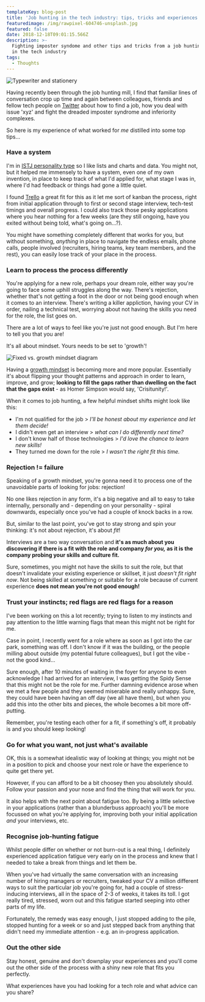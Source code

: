 ```yaml
---
templateKey: blog-post
title: 'Job hunting in the tech industry: tips, tricks and experiences'
featuredimage: /img/rawpixel-604746-unsplash.jpg
featured: false
date: 2018-12-18T09:01:15.566Z
description: >-
  Fighting imposter syndome and other tips and tricks from a job hunting journey
  in the tech industry
tags:
  - Thoughts
---
```

![Typewriter and stationery](/img/rawpixel-604746-unsplash.jpg)

Having recently been through the job hunting mill, I find that familiar lines of conversation crop up time and again between colleagues, friends and fellow tech people on [Twitter]("https://twitter.com/kendalmintcode") about how to find a job, how you deal with issue 'xyz' and fight the dreaded imposter syndrome and inferiority complexes.

So here is my experience of what worked for _me_ distilled into some top tips...

### Have a system

I'm in [ISTJ personality type]("https://en.wikipedia.org/wiki/ISTJ") so I like lists and charts and data. You might not, but it helped me immensely to have a system, even one of my own invention, in place to keep track of what I'd applied for, what stage I was in, where I'd had feedback or things had gone a little quiet.

I found [Trello]("https://trello.com/") a great fit for this as it let me sort of kanban the process, right from initial application through to first or second stage interview, tech-test timings and overall progress. I could also track those pesky applications where you hear nothing for a few weeks (are they still ongoing, have you exited without being told, what's going on...?).

You might have something completely different that works for you, but without something, _anything_ in place to navigate the endless emails, phone calls, people involved (recruiters, hiring teams, key team members, and the rest), you can easily lose track of your place in the process.

### Learn to process the process differently

You're applying for a new role, perhaps your dream role, either way you're going to face some uphill struggles along the way. There's rejection, whether that's not getting a foot in the door or not being good enough when it comes to an interview. There's writing a killer appliction, having your CV in order, nailing a technical test, worrying about not having the skills you need for the role, the list goes on.

There are a lot of ways to feel like you're just not good enough. But I'm here to tell you that you are!

It's all about mindset. Yours needs to be set to 'growth'!

![Fixed vs. growth mindset diagram](/img/mindset-table.png "Credit: image from Train Ugly (https://trainugly.com/mindset-makers-breakers-pt1/)")

Having a [growth mindset]("https://www.mindsetworks.com/science/") is becoming more and more popular. Essentially it's about flipping your thought patterns and approach in order to learn, improve, and grow; **looking to fill the gaps rather than dwelling on the fact that the gaps exist** - as Homer Simpson would say, 'Crisitunity!'.

When it comes to job hunting, a few helpful mindset shifts might look like this:

* I'm not qualified for the job > _I'll be honest about my experience and let them decide!_
* I didn't even get an interview > _what can I do differently next time?_
* I don't know half of those technologies > _I'd love the chance to learn new skills!_
* They turned me down for the role > _I wasn't the right fit this time._

### Rejection != failure

Speaking of a growth mindset, you're gonna need it to process one of the unavoidable parts of looking for jobs: rejection!

No one likes rejection in any form, it's a big negative and all to easy to take internally, personally and - depending on your personality - spiral downwards, especially once you've had a couple of knock backs in a row.

But, similar to the last point, you've got to stay strong and spin your thinking: it's not about rejection, it's about _fit_!

Interviews are a two way conversation and **it's as much about you discovering if there is a fit with the role and company _for you,_ as it is the company probing your skills and culture fit.**

Sure, sometimes, you might not have the skills to suit the role, but that doesn't invalidate your existing experience or skillset, it just _doesn't fit right now_. Not being skilled at something or suitable for a role because of current experience **does not mean you're not good enough!**

### Trust your instincts; red flags are red flags for a reason

I've been working on this a lot recently; trying to listen to my instincts and pay attention to the little warning flags that mean this might not be right for me.

Case in point, I recently went for a role where as soon as I got into the car park, something was off. I don't know if it was the building, or the people milling about outside (my potential future colleagues), but I got the vibe - not the good kind...

Sure enough, after 10 minutes of waiting in the foyer for anyone to even acknowledge I had arrived for an interview, I was getting the Spidy Sense that this might not be the role for me. Further damning evidence arose when we met a few people and they seemed miserable and really unhappy. Sure, they could have been having an off day (we all have them), but when you add this into the other bits and pieces, the whole becomes a bit more off-putting.

Remember, you're testing each other for a fit, if something's off, it probably is and you should keep looking!

### Go for what you want, not just what's available

OK, this is a somewhat idealistic way of looking at things; you might not be in a position to pick and choose your next role or have the experience to quite get there yet.

However, if you can afford to be a bit choosey then you absolutely should. Follow your passion and your nose and find the thing that will work for you.

It also helps with the next point about fatigue too. By being a little selective in your applications (rather than a blunderbuss approach) you'll be more focussed on what you're applying for, improving both your initial application _and_ your interviews, etc.

### Recognise job-hunting fatigue

Whilst people differ on whether or not burn-out is a real thing, I definitely experienced application fatigue very early on in the process and knew that I needed to take a break from things and let them be.

When you've had virtually the same conversation with an increasing number of hiring managers or recruiters, tweaked your CV a million different ways to suit the particular job you're going for, had a couple of stress-inducing interviews, all in the space of 2-3 of weeks, it takes its toll. I got really tired, stressed, worn out and this fatigue started seeping into other parts of my life.

Fortunately, the remedy was easy enough, I just stopped adding to the pile, stopped hunting for a week or so and just stepped back from anything that didn't need my immediate attention - e.g. an in-progress application.

### Out the other side

Stay honest, genuine and don't downplay your experiences and you'll come out the other side of the process with a shiny new role that fits you perfectly.

What experiences have you had looking for a tech role and what advice can you share?
